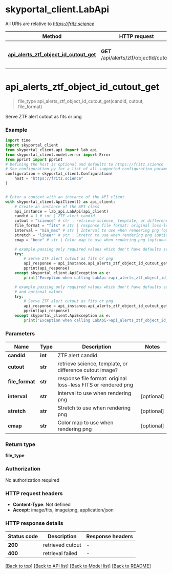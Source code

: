 # skyportal_client.LabApi

All URIs are relative to *https://fritz.science*

Method | HTTP request | Description
------------- | ------------- | -------------
[**api_alerts_ztf_object_id_cutout_get**](LabApi.md#api_alerts_ztf_object_id_cutout_get) | **GET** /api/alerts/ztf/objectId/cutout | Serve ZTF alert cutout as fits or png


# **api_alerts_ztf_object_id_cutout_get**
> file_type api_alerts_ztf_object_id_cutout_get(candid, cutout, file_format)

Serve ZTF alert cutout as fits or png

### Example

```python
import time
import skyportal_client
from skyportal_client.api import lab_api
from skyportal_client.model.error import Error
from pprint import pprint
# Defining the host is optional and defaults to https://fritz.science
# See configuration.py for a list of all supported configuration parameters.
configuration = skyportal_client.Configuration(
    host = "https://fritz.science"
)


# Enter a context with an instance of the API client
with skyportal_client.ApiClient() as api_client:
    # Create an instance of the API class
    api_instance = lab_api.LabApi(api_client)
    candid = 1 # int | ZTF alert candid
    cutout = "science" # str | retrieve science, template, or difference cutout image?
    file_format = "fits" # str | response file format: original loss-less FITS or rendered png
    interval = "min_max" # str | Interval to use when rendering png (optional)
    stretch = "linear" # str | Stretch to use when rendering png (optional)
    cmap = "bone" # str | Color map to use when rendering png (optional)

    # example passing only required values which don't have defaults set
    try:
        # Serve ZTF alert cutout as fits or png
        api_response = api_instance.api_alerts_ztf_object_id_cutout_get(candid, cutout, file_format)
        pprint(api_response)
    except skyportal_client.ApiException as e:
        print("Exception when calling LabApi->api_alerts_ztf_object_id_cutout_get: %s\n" % e)

    # example passing only required values which don't have defaults set
    # and optional values
    try:
        # Serve ZTF alert cutout as fits or png
        api_response = api_instance.api_alerts_ztf_object_id_cutout_get(candid, cutout, file_format, interval=interval, stretch=stretch, cmap=cmap)
        pprint(api_response)
    except skyportal_client.ApiException as e:
        print("Exception when calling LabApi->api_alerts_ztf_object_id_cutout_get: %s\n" % e)
```

### Parameters

Name | Type | Description  | Notes
------------- | ------------- | ------------- | -------------
 **candid** | **int**| ZTF alert candid |
 **cutout** | **str**| retrieve science, template, or difference cutout image? |
 **file_format** | **str**| response file format: original loss-less FITS or rendered png |
 **interval** | **str**| Interval to use when rendering png | [optional]
 **stretch** | **str**| Stretch to use when rendering png | [optional]
 **cmap** | **str**| Color map to use when rendering png | [optional]

### Return type

**file_type**

### Authorization

No authorization required

### HTTP request headers

 - **Content-Type**: Not defined
 - **Accept**: image/fits, image/png, application/json

### HTTP response details
| Status code | Description | Response headers |
|-------------|-------------|------------------|
**200** | retrieved cutout |  -  |
**400** | retrieval failed |  -  |

[[Back to top]](#) [[Back to API list]](../README.md#documentation-for-api-endpoints) [[Back to Model list]](../README.md#documentation-for-models) [[Back to README]](../README.md)

